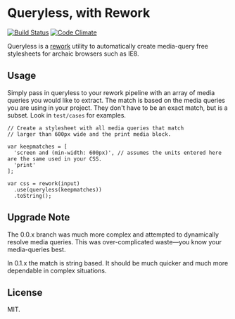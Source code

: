 # Queryless, with Rework

[![Build Status](https://travis-ci.org/iamdustan/queryless.png?branch=master)](https://travis-ci.org/iamdustan/queryless)
[![Code Climate](https://codeclimate.com/github/iamdustan/queryless.png)](https://codeclimate.com/github/iamdustan/queryless)

Queryless is a [rework](https://github.com/visionmedia/rework) utility
to automatically create media-query free stylesheets for archaic
browsers such as IE8.

## Usage

Simply pass in queryless to your rework pipeline with an array of
media queries you would like to extract. The match is based on the media
queries you are using in your project. They don't have to be an exact
match, but is a subset. Look in `test/cases` for examples.

```
// Create a stylesheet with all media queries that match
// larger than 600px wide and the print media block.

var keepmatches = [
  'screen and (min-width: 600px)', // assumes the units entered here are the same used in your CSS.
  'print'
];

var css = rework(input)
  .use(queryless(keepmatches))
  .toString();
```

## Upgrade Note

The 0.0.x branch was much more complex and attempted to dynamically
resolve media queries. This was over-complicated waste&mdash;you know your
media-queries best.

In 0.1.x the match is string based. It should be much quicker and much
more dependable in complex situations.

## License

MIT.

